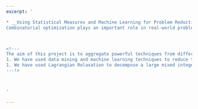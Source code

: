 ```yaml
---
excerpt: '

* __Using Statistical Measures and Machine Learning for Problem Reduction__ ([paper1](https://yuansuny.github.io/files/Jpaper_MLPR.pdf), [paper2](https://arxiv.org/pdf/2005.05847.pdf)) <br/>
Combinatorial optimization plays an important role in real-world problem solving. In the big data era, the dimensionality of a combinatorial optimization problem is usually very large, which poses a significant challenge to existing solution algorithms. In this project, we investigate problem reduction techniques using stochastic sampling and machine learning to tackle large-scale optimization problems. These techniques heuristically remove decision variables from a problem instance, that are not expected to be part of an optimal solution. First, we investigate the use of statistical measures computed from stochastic sampling of feasible solutions compared with features computed directly from the instance data. Two measures are particularly useful for this: 1) a ranking-based measure, favoring decision variables that frequently appear in high-quality solutions; and 2) a correlation-based measure, favoring decision variables that are highly correlated with the objective values. To take this further, we develop a machine learning approach, called Machine Learning for Problem Reduction (MLPR), that trains a supervised learning model on easy problem instances for which the optimal solution is known. This gives us a combination of features enabling us to better predict the decision variables that belong to the optimal solution for a given hard problem. We have demonstrated the efficacy of our approaches on the maximum weight clique problem ([MWCP](https://yuansuny.github.io/files/Jpaper_MLPR.pdf)) and travelling salesman problem ([TSP](https://arxiv.org/pdf/2005.05847.pdf)). Our experimental results have shown that our problem reduction techniques are very effective and can be used to boost the performance of existing solution methods.



<!---
The aim of this project is to aggregate powerful techniques from different domains, e.g., machine learning, operations research and meta-heuristics, to tackle large-scale combinatorial optimization problems. So far, we have developed two pieces of work along this line: <br/>
1. We have used data mining and machine learning techniques to reduce the size of a given large problem. An existing solution method can then be used to solve the reduced problem. <br/>
1. We have used Lagrangian Relaxation to decompose a large mixed integer program into a series of easy problem instances that can be solved quickly. The Lagrangian dual problem is solved by meta-heuristics. <br/>
---!>



'

---
```


